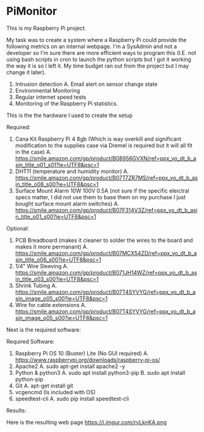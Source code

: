 # PiMonitor
This is my Raspberry Pi project.

My task was to create a system where a Raspberry Pi could provide the following metrics on an internal webpage. I'm a SysAdmin and not a developer so I'm sure there are more efficient ways to program this (I.E. not using bash scripts in cron to launch the python scripts but I got it working the way it is so I left it. My time budget ran out from the project but I may change it later).

1. Intrusion detection
  A. Email alert on sensor change state
2. Environmental Monitoring
3. Regular internet speed tests
4. Monitoring of the Raspberry Pi statistics.

This is the the hardware I used to create the setup

Required:
1. Cana Kit Raspberry Pi 4 8gb (Which is way overkill and significant modification to the supplies case via Dremel is required but it will all fit in the case)
  A. https://smile.amazon.com/gp/product/B08956GVXN/ref=ppx_yo_dt_b_asin_title_o01_s01?ie=UTF8&psc=1
2. DHT11 (temperature and humidity monitor)
  A. https://smile.amazon.com/gp/product/B07T7ZR7MS/ref=ppx_yo_dt_b_asin_title_o08_s00?ie=UTF8&psc=1
3. Surface Mount Alarm 10W 100V 0.5A (not sure if the specific eleictral specs matter, I did not use them to base them on my purchase I just bought surface mount alarm switches)
  A. https://smile.amazon.com/gp/product/B07F314V3Z/ref=ppx_yo_dt_b_asin_title_o01_s00?ie=UTF8&psc=1

Optional:
1. PCB Breadboard (makes it cleaner to solder the wires to the board and makes it more permanant)
  A. https://smile.amazon.com/gp/product/B07MCX54ZD/ref=ppx_yo_dt_b_asin_title_o06_s00?ie=UTF8&psc=1
2. 1/4" Wire Sleeving
  A. https://smile.amazon.com/gp/product/B071JH14WZ/ref=ppx_yo_dt_b_asin_title_o03_s00?ie=UTF8&psc=1
3. Shrink Tubing
  A. https://smile.amazon.com/gp/product/B07T4SYVYG/ref=ppx_yo_dt_b_asin_image_o05_s00?ie=UTF8&psc=1
  4. Wire for cable extensions
    A. https://smile.amazon.com/gp/product/B07T4SYVYG/ref=ppx_yo_dt_b_asin_image_o05_s00?ie=UTF8&psc=1
    
Next is the required software:

Required Software:
1. Raspberry Pi OS 10 (Buster) Lite (No GUI required)
  A. https://www.raspberrypi.org/downloads/raspberry-pi-os/
2. Apache2
  A. sudo apt-get install apache2 -y
3. Python & python3
  A. sudo apt install python3-pip
  B. sudo apt install python-pip
4. Git
  A. apt-get install git
5. vcgencmd (Is included with OS)
6. speedtest-cli
  A. sudo pip install speedtest-cli
  
  Results:
  
  Here is the resulting web page
  https://i.imgur.com/rvLknKA.png

